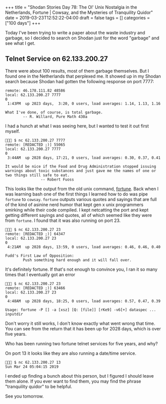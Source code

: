 +++
title = "Shodan Stories Day 78: The Ol' Unix Nostalgia in the Netherlands, Fortune | Cowsay, and the Mysteries of Tranquility Quidor"
date = 2019-03-23T12:52:22-04:00
draft = false
tags = []
categories = ["100 days"]
+++

Today I've been trying to write a paper about the waste industry and garbage, so I decided to search on Shodan just for the word "garbage" and see what I get.

## Telnet Service on 62.133.200.27
There were about 100 results, most of them garbage themselves. But I found one in the Netherlands that perplexed me. It showed up in my Shodan search because Shodan had gotten the following response on port 7777:
```
remote: 46.178.111.82 48586
local: 62.133.200.27 7777
0
 1:43PM  up 2023 days,  3:20, 0 users, load averages: 1.14, 1.13, 1.16

What I've done, of course, is total garbage.
		-- R. Willard, Pure Math 430a
```
I had a hunch at what I was seeing here, but I wanted to test it out first myself.
```
👻🌵🔮 $ nc 62.133.200.27 7777
remote: [REDACTED ;)] 55065
local: 62.133.200.27 7777
0
 3:44AM  up 2028 days, 17:21, 0 users, load averages: 0.30, 0.37, 0.41

It would be nice if the Food and Drug Administration stopped issuing
warnings about toxic substances and just gave me the names of one or
two things still safe to eat.
                -- Robert Fuoss
```
This looks like the output from the old unix command, [fortune](https://en.wikipedia.org/wiki/Fortune_(Unix)). Back when I was learning bash one of the first things I learned how to do was pipe `fortune` to `cowsay`. `fortune` outputs various quotes and sayings that are full of the kind of asinine nerd humor that kept gen x unix programmers smirking while their code compiled. I kept netcatting the port and kept getting different sayings and quotes, all of which seemed like they were from `fortune`. I found that it was also running on port 23.
```
👻🌵🔮 $ nc 62.133.200.27 23
remote: [REDACTED ;)] 64347
local: 62.133.200.27 23
0
 4:21AM  up 2028 days, 13:59, 0 users, load averages: 0.46, 0.46, 0.40

Fudd's First Law of Opposition:
        Push something hard enough and it will fall over.
```
It's definitely fortune. If that's not enough to convince you, I ran it so many times that I eventually got an error
```
👻🌵🔮 $ nc 62.133.200.27 23
remote: [REDACTED ;)] 63466
local: 62.133.200.27 23
0
 4:48AM  up 2028 days, 18:25, 0 users, load averages: 0.57, 0.47, 0.39

Usage: fortune -P [] -a [xsz] [Q: [file]] [rKe9] -v6[+] dataspec ... inputdir
```
Don't worry it still works, I don't know exactly what went wrong that time. You can see from the return that it has been up for 2028 days, which is over five years.

Who has been running two fortune telnet services for five years, and why?

On port 13 it looks like they are also running a date/time service.
```
👻🌵🔮 $ nc 62.133.200.27 13
Sun Mar 24 05:04:15 2019
```

I ended up finding a bunch about this person, but I figured I should leave them alone. If you ever want to find them, you may find the phrase "tranquility quidor" to be helpful.

See you tomorrow.
